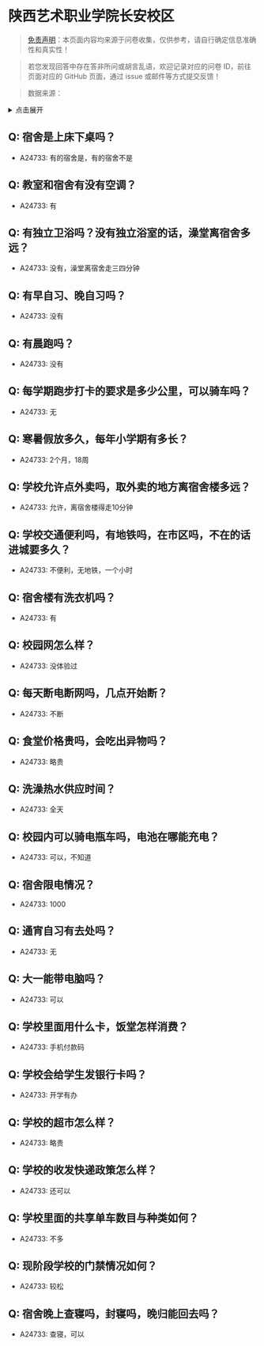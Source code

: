 # 陕西艺术职业学院长安校区

> [免责声明](https://colleges.chat/#_3)：本页面内容均来源于问卷收集，仅供参考，请自行确定信息准确性和真实性！

> 若您发现回答中存在答非所问或胡言乱语，欢迎记录对应的问卷 ID，前往页面对应的 GitHub 页面，通过 issue 或邮件等方式提交反馈！

> 数据来源：

<details><summary>点击展开</summary>
<ul>
<li>A24733: 匿名 (2024 年 06 月)</li>
</ul>
</details>

## Q: 宿舍是上床下桌吗？

- A24733: 有的宿舍是，有的宿舍不是

## Q: 教室和宿舍有没有空调？

- A24733: 有

## Q: 有独立卫浴吗？没有独立浴室的话，澡堂离宿舍多远？

- A24733: 没有，澡堂离宿舍走三四分钟

## Q: 有早自习、晚自习吗？

- A24733: 没有

## Q: 有晨跑吗？

- A24733: 没有

## Q: 每学期跑步打卡的要求是多少公里，可以骑车吗？

- A24733: 无

## Q: 寒暑假放多久，每年小学期有多长？

- A24733: 2个月，18周

## Q: 学校允许点外卖吗，取外卖的地方离宿舍楼多远？

- A24733: 允许，离宿舍楼得走10分钟

## Q: 学校交通便利吗，有地铁吗，在市区吗，不在的话进城要多久？

- A24733: 不便利，无地铁，一个小时

## Q: 宿舍楼有洗衣机吗？

- A24733: 有

## Q: 校园网怎么样？

- A24733: 没体验过

## Q: 每天断电断网吗，几点开始断？

- A24733: 不断

## Q: 食堂价格贵吗，会吃出异物吗？

- A24733: 略贵

## Q: 洗澡热水供应时间？

- A24733: 全天

## Q: 校园内可以骑电瓶车吗，电池在哪能充电？

- A24733: 可以，不知道

## Q: 宿舍限电情况？

- A24733: 1000

## Q: 通宵自习有去处吗？

- A24733: 无

## Q: 大一能带电脑吗？

- A24733: 可以

## Q: 学校里面用什么卡，饭堂怎样消费？

- A24733: 手机付款码

## Q: 学校会给学生发银行卡吗？

- A24733: 开学有办

## Q: 学校的超市怎么样？

- A24733: 略贵

## Q: 学校的收发快递政策怎么样？

- A24733: 还可以

## Q: 学校里面的共享单车数目与种类如何？

- A24733: 不多

## Q: 现阶段学校的门禁情况如何？

- A24733: 较松

## Q: 宿舍晚上查寝吗，封寝吗，晚归能回去吗？

- A24733: 查寝，可以

